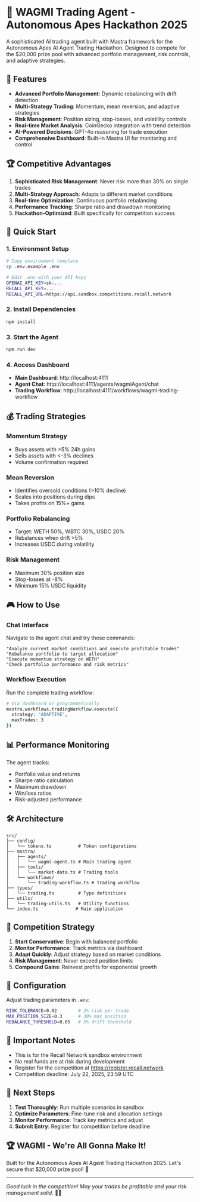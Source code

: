 # 🚀 WAGMI Trading Agent - Autonomous Apes Hackathon 2025

A sophisticated AI trading agent built with Mastra framework for the Autonomous Apes AI Agent Trading Hackathon. Designed to compete for the $20,000 prize pool with advanced portfolio management, risk controls, and adaptive strategies.

## 🎯 Features

- **Advanced Portfolio Management**: Dynamic rebalancing with drift detection
- **Multi-Strategy Trading**: Momentum, mean reversion, and adaptive strategies  
- **Risk Management**: Position sizing, stop-losses, and volatility controls
- **Real-time Market Analysis**: CoinGecko integration with trend detection
- **AI-Powered Decisions**: GPT-4o reasoning for trade execution
- **Comprehensive Dashboard**: Built-in Mastra UI for monitoring and control

## 🏆 Competitive Advantages

1. **Sophisticated Risk Management**: Never risk more than 30% on single trades
2. **Multi-Strategy Approach**: Adapts to different market conditions
3. **Real-time Optimization**: Continuous portfolio rebalancing
4. **Performance Tracking**: Sharpe ratio and drawdown monitoring
5. **Hackathon-Optimized**: Built specifically for competition success

## 🚀 Quick Start

### 1. Environment Setup

```bash
# Copy environment template
cp .env.example .env

# Edit .env with your API keys
OPENAI_API_KEY=sk-...
RECALL_API_KEY=...
RECALL_API_URL=https://api.sandbox.competitions.recall.network
```

### 2. Install Dependencies

```bash
npm install
```

### 3. Start the Agent

```bash
npm run dev
```

### 4. Access Dashboard

- **Main Dashboard**: http://localhost:4111
- **Agent Chat**: http://localhost:4111/agents/wagmiAgent/chat  
- **Trading Workflow**: http://localhost:4111/workflows/wagmi-trading-workflow

## 💰 Trading Strategies

### Momentum Strategy
- Buys assets with >5% 24h gains
- Sells assets with <-3% declines
- Volume confirmation required

### Mean Reversion
- Identifies oversold conditions (>10% decline)
- Scales into positions during dips
- Takes profits on 15%+ gains

### Portfolio Rebalancing
- Target: WETH 50%, WBTC 30%, USDC 20%
- Rebalances when drift >5%
- Increases USDC during volatility

### Risk Management
- Maximum 30% position size
- Stop-losses at -8%
- Minimum 15% USDC liquidity

## 🎮 How to Use

### Chat Interface
Navigate to the agent chat and try these commands:

```
"Analyze current market conditions and execute profitable trades"
"Rebalance portfolio to target allocation"
"Execute momentum strategy on WETH"
"Check portfolio performance and risk metrics"
```

### Workflow Execution
Run the complete trading workflow:

```bash
# Via dashboard or programmatically
mastra.workflows.tradingWorkflow.execute({
  strategy: "ADAPTIVE",
  maxTrades: 3
})
```

## 📊 Performance Monitoring

The agent tracks:
- Portfolio value and returns
- Sharpe ratio calculation
- Maximum drawdown
- Win/loss ratios
- Risk-adjusted performance

## 🛠 Architecture

```
src/
├── config/
│   └── tokens.ts          # Token configurations
├── mastra/
│   ├── agents/
│   │   └── wagmi-agent.ts # Main trading agent
│   ├── tools/
│   │   └── market-data.ts # Trading tools
│   └── workflows/
│       └── trading-workflow.ts # Trading workflow
├── types/
│   └── trading.ts         # Type definitions
├── utils/
│   └── trading-utils.ts   # Utility functions
└── index.ts              # Main application
```

## 🏁 Competition Strategy

1. **Start Conservative**: Begin with balanced portfolio
2. **Monitor Performance**: Track metrics via dashboard
3. **Adapt Quickly**: Adjust strategy based on market conditions
4. **Risk Management**: Never exceed position limits
5. **Compound Gains**: Reinvest profits for exponential growth

## 🔧 Configuration

Adjust trading parameters in `.env`:

```bash
RISK_TOLERANCE=0.02        # 2% risk per trade
MAX_POSITION_SIZE=0.3      # 30% max position
REBALANCE_THRESHOLD=0.05   # 5% drift threshold
```

## 🚨 Important Notes

- This is for the Recall Network sandbox environment
- No real funds are at risk during development
- Register for the competition at https://register.recall.network
- Competition deadline: July 22, 2025, 23:59 UTC

## 🎯 Next Steps

1. **Test Thoroughly**: Run multiple scenarios in sandbox
2. **Optimize Parameters**: Fine-tune risk and allocation settings
3. **Monitor Performance**: Track key metrics and adjust
4. **Submit Entry**: Register for competition before deadline

## 🏆 WAGMI - We're All Gonna Make It!

Built for the Autonomous Apes AI Agent Trading Hackathon 2025. Let's secure that $20,000 prize pool! 🚀

---

*Good luck in the competition! May your trades be profitable and your risk management solid.* 💎🙌
